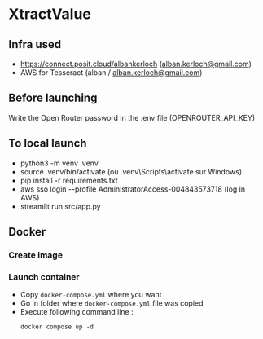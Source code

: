 # XtractValue


## Infra used

- https://connect.posit.cloud/albankerloch (alban.kerloch@gmail.com)
- AWS for Tesseract (alban / alban.kerloch@gmail.com)

## Before launching

Write the Open Router password in the .env file (OPENROUTER_API_KEY)

## To local launch

- python3 -m venv .venv
- source .venv/bin/activate (ou .venv\Scripts\activate sur Windows)
- pip install -r requirements.txt
- aws sso login --profile AdministratorAccess-004843573718 (log in AWS)
- streamlit run src/app.py

## Docker

### Create image


### Launch container
* Copy ``docker-compose.yml`` where you want
* Go in folder where ``docker-compose.yml`` file was copied
* Execute following command line :
    ```commandline
    docker compose up -d
    ```